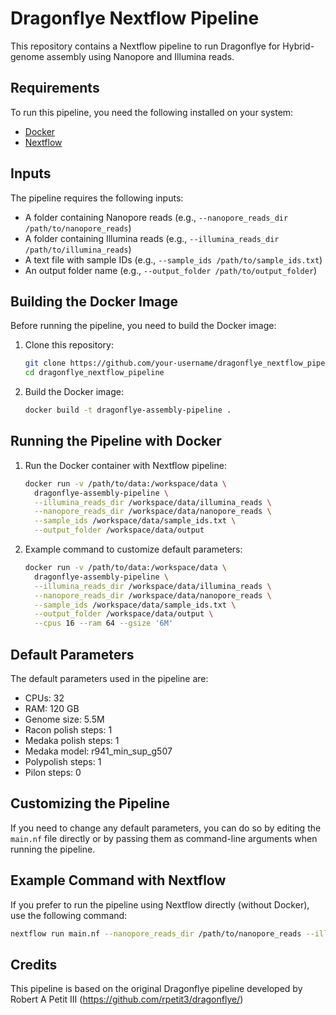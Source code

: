 # Dragonflye Nextflow Pipeline

This repository contains a Nextflow pipeline to run Dragonflye for Hybrid-genome assembly using Nanopore and Illumina reads.

## Requirements

To run this pipeline, you need the following installed on your system:
- [Docker](https://www.docker.com/)
- [Nextflow](https://www.nextflow.io/)

## Inputs

The pipeline requires the following inputs:
- A folder containing Nanopore reads (e.g., `--nanopore_reads_dir /path/to/nanopore_reads`)
- A folder containing Illumina reads (e.g., `--illumina_reads_dir /path/to/illumina_reads`)
- A text file with sample IDs (e.g., `--sample_ids /path/to/sample_ids.txt`)
- An output folder name (e.g., `--output_folder /path/to/output_folder`)

## Building the Docker Image

Before running the pipeline, you need to build the Docker image:

1. Clone this repository:
    ```bash
    git clone https://github.com/your-username/dragonflye_nextflow_pipeline.git
    cd dragonflye_nextflow_pipeline
    ```

2. Build the Docker image:
    ```bash
    docker build -t dragonflye-assembly-pipeline .
    ```

## Running the Pipeline with Docker

1. Run the Docker container with Nextflow pipeline:
    ```bash
    docker run -v /path/to/data:/workspace/data \
      dragonflye-assembly-pipeline \
      --illumina_reads_dir /workspace/data/illumina_reads \
      --nanopore_reads_dir /workspace/data/nanopore_reads \
      --sample_ids /workspace/data/sample_ids.txt \
      --output_folder /workspace/data/output
    ```

2. Example command to customize default parameters:
    ```bash
    docker run -v /path/to/data:/workspace/data \
      dragonflye-assembly-pipeline \
      --illumina_reads_dir /workspace/data/illumina_reads \
      --nanopore_reads_dir /workspace/data/nanopore_reads \
      --sample_ids /workspace/data/sample_ids.txt \
      --output_folder /workspace/data/output \
      --cpus 16 --ram 64 --gsize '6M'
    ```

## Default Parameters

The default parameters used in the pipeline are:
- CPUs: 32
- RAM: 120 GB
- Genome size: 5.5M
- Racon polish steps: 1
- Medaka polish steps: 1
- Medaka model: r941_min_sup_g507
- Polypolish steps: 1
- Pilon steps: 0

## Customizing the Pipeline

If you need to change any default parameters, you can do so by editing the `main.nf` file directly or by passing them as command-line arguments when running the pipeline.

## Example Command with Nextflow

If you prefer to run the pipeline using Nextflow directly (without Docker), use the following command:

```bash
nextflow run main.nf --nanopore_reads_dir /path/to/nanopore_reads --illumina_reads_dir /path/to/illumina_reads --sample_ids /path/to/sample_ids.txt --output_folder /path/to/output_folder --cpus 16 --ram 64 --gsize '6M'
```


## Credits 
This pipeline is based on the original Dragonflye pipeline developed by Robert A Petit III (https://github.com/rpetit3/dragonflye/)
